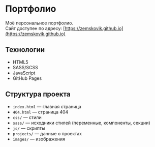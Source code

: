 # Портфолио

Моё персональное портфолио.  
Сайт доступен по адресу: [https://zemskovik.github.io](https://zemskovik.github.io)

## Технологии

- HTML5
- SASS/SCSS
- JavaScript
- GitHub Pages

## Структура проекта

- `index.html` — главная страница
- `404.html` — страница 404
- `css/` — стили
- `sass/` — исходники стилей (переменные, компоненты, секции)
- `js/` — скрипты
- `projects/` — данные о проектах
- `images/` — изображения
